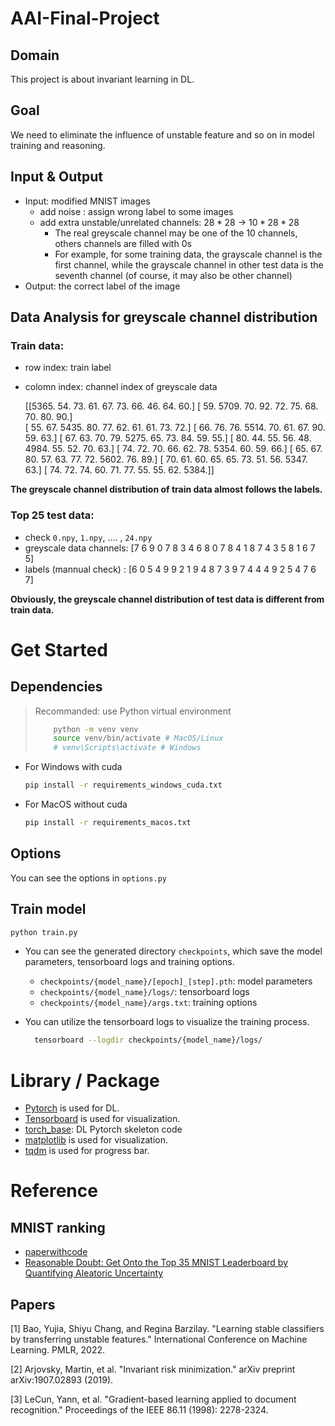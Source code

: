 # AAI-Final-Project

## Domain
This project is about invariant learning in DL. 

## Goal
We need to eliminate the influence of unstable feature and so on in model training and reasoning.

## Input & Output

- Input: modified MNIST images
  - add noise : assign wrong label to some images
  - add extra unstable/unrelated channels: $28 * 28$ -> $10 * 28 * 28$
    - The real greyscale channel may be one of the 10 channels, others channels are filled with 0s
    - For example, for some training data, the grayscale channel is the first channel, while the grayscale channel in other test data is the seventh channel (of course, it may also be other channel)
- Output: the correct label of the image

## Data Analysis for greyscale channel distribution
### Train data:
- row index: train label
- colomn index: channel index of greyscale data

    [[5365.   54.   73.   61.   67.   73.   66.   46.   64.   60.]
    [  59. 5709.   70.   92.   72.   75.   68.   70.   80.   90.]                                                                                                                                                                                                              
    [  55.   67. 5435.   80.   77.   62.   61.   61.   73.   72.]
    [  66.   76.   76. 5514.   70.   61.   67.   90.   59.   63.]
    [  67.   63.   70.   79. 5275.   65.   73.   84.   59.   55.]
    [  80.   44.   55.   56.   48. 4984.   55.   52.   70.   63.]
    [  74.   72.   70.   66.   62.   78. 5354.   60.   59.   66.]
    [  65.   67.   80.   57.   63.   77.   72. 5602.   76.   89.]
    [  70.   61.   60.   65.   65.   73.   51.   56. 5347.   63.]
    [  74.   72.   74.   60.   71.   77.   55.   55.   62. 5384.]]

**The greyscale channel distribution of train data almost follows the labels.**


### Top 25 test data:

- check `0.npy`, `1.npy`, .... , `24.npy`
- greyscale data channels: [7 6 9 0 7 8 3 4 6 8 0 7 8 4 1 8 7 4 3 5 8 1 6 7 5]
- labels (mannual check) : [6 0 5 4 9 9 2 1 9 4 8 7 3 9 7 4 4 4 9 2 5 4 7 6 7]


**Obviously, the greyscale channel distribution of test data is different from train data.**


# Get Started

## Dependencies
> Recommanded: use Python virtual environment
>   ```bash
>       python -m venv venv
>       source venv/bin/activate # MacOS/Linux
>       # venv\Scripts\activate # Windows
>   ```

- For Windows with cuda
  ```bash
  pip install -r requirements_windows_cuda.txt
  ```
- For MacOS without cuda
  ```bash
  pip install -r requirements_macos.txt
  ```

## Options

You can see the options in `options.py`

## Train model

```bash
python train.py
```


- You can see the generated directory `checkpoints`, which save the model parameters, tensorboard logs and training options.
  - `checkpoints/{model_name}/[epoch]_[step].pth`: model parameters
  - `checkpoints/{model_name}/logs/`: tensorboard logs
  - `checkpoints/{model_name}/args.txt`: training options

- You can utilize the tensorboard logs to visualize the training process.
  ```bash
    tensorboard --logdir checkpoints/{model_name}/logs/
  ```





# Library / Package
- [Pytorch](https://pytorch.org/) is used for DL.
- [Tensorboard](https://www.tensorflow.org/tensorboard) is used for visualization.
- [torch_base](https://github.com/ahangchen/torch_base): DL Pytorch skeleton code
- [matplotlib](https://matplotlib.org/) is used for visualization.
- [tqdm](https://github.com/tqdm/tqdm) is used for progress bar.

# Reference

## MNIST ranking

- [paperwithcode](https://paperswithcode.com/sota/image-classification-on-mnist)
- [Reasonable Doubt: Get Onto the Top 35 MNIST Leaderboard by Quantifying Aleatoric Uncertainty](https://rodrigob.github.io/are_we_there_yet/build/classification_datasets_results.html#4d4e495354)
 

## Papers

[1] Bao, Yujia, Shiyu Chang, and Regina Barzilay. "Learning stable classifiers by transferring unstable features." International Conference on Machine Learning. PMLR, 2022.

[2] Arjovsky, Martin, et al. "Invariant risk minimization." arXiv preprint arXiv:1907.02893 (2019).

[3] LeCun, Yann, et al. "Gradient-based learning applied to document recognition." Proceedings of the IEEE 86.11 (1998): 2278-2324.
